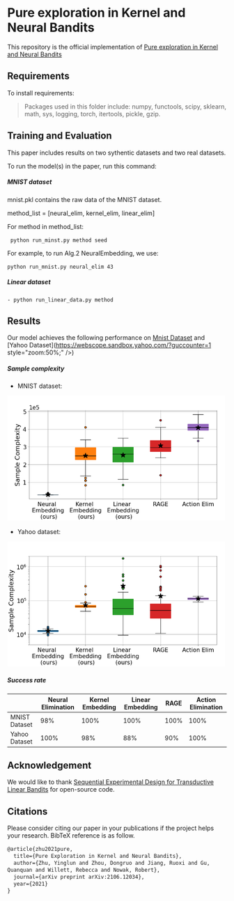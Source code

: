 # Pure exploration in Kernel and Neural Bandits

This repository is the official implementation of [Pure exploration in Kernel and Neural Bandits](https://openreview.net/pdf?id=X_jSy6seRj)

## Requirements

To install requirements:

>Packages used in this folder include: numpy, functools, scipy, sklearn, math, sys, logging, torch, itertools, pickle, gzip.

## Training and Evaluation

This paper includes results on two sythentic datasets and two real datasets.

To run the model(s) in the paper, run this command:

##### MNIST dataset

mnist.pkl contains the raw data of the MNIST dataset.

method_list = [neural_elim, kernel_elim, linear_elim]

For method in method_list:

```train and evaluate
 python run_minst.py method seed
```

For example, to run Alg.2 NeuralEmbedding, we use:

```train and evaluate
python run_mnist.py neural_elim 43
```

##### Linear dataset

```train and evaluate
- python run_linear_data.py method
```



## Results

Our model achieves the following performance on [Mnist Dataset](http://yann.lecun.com/exdb/mnist/) and [Yahoo Dataset](https://webscope.sandbox.yahoo.com/?guccounter=1  style="zoom:50%;" />)

##### Sample complexity
- MNIST dataset:
<img src="https://github.com/roxie62/Pure-Exploration-in-Kernel-and-Neural-Bandits/blob/master/plots/bar_plot_ready_mnist.png" alt="drawing" width="500"/>

- Yahoo dataset:
<img src="https://github.com/roxie62/Pure-Exploration-in-Kernel-and-Neural-Bandits/blob/master/plots/bar_plot_ready_yahoo.png" alt="drawing" width="500"/>

##### Success rate

|               | Neural Elimination | Kernel Embedding | Linear Embedding | RAGE | Action Elimination |
| ------------- | ------------------ | ---------------- | ---------------- | ---- | ------------------ |
| MNIST Dataset | 98%                | 100%             | 100%             | 100% | 100%               |
| Yahoo Dataset | 100%               | 98%              | 88%              | 90%  | 100%               |

## Acknowledgement

We would like to thank [Sequential Experimental Design for Transductive Linear Bandits](https://proceedings.neurips.cc/paper/2019/file/8ba6c657b03fc7c8dd4dff8e45defcd2-Paper.pdf) for open-source code.

## Citations

Please consider citing our paper in your publications if the project helps your research. BibTeX reference is as follow.
```citations
@article{zhu2021pure,
  title={Pure Exploration in Kernel and Neural Bandits},
  author={Zhu, Yinglun and Zhou, Dongruo and Jiang, Ruoxi and Gu, Quanquan and Willett, Rebecca and Nowak, Robert},
  journal={arXiv preprint arXiv:2106.12034},
  year={2021}
}
```
